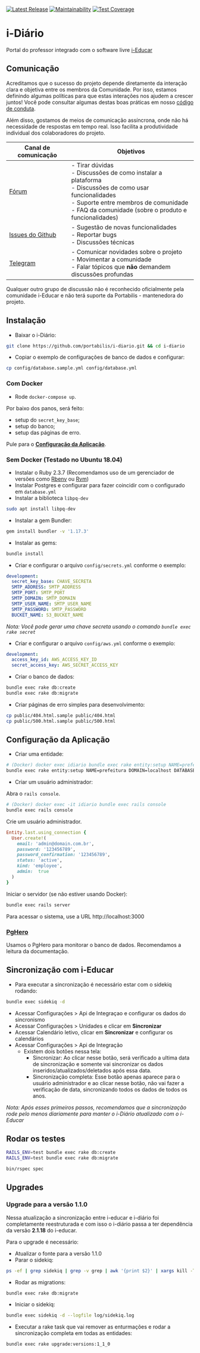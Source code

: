 [![Latest Release](https://img.shields.io/github/release/portabilis/i-diario.svg?label=latest%20release)](https://github.com/portabilis/i-diario/releases)
[![Maintainability](https://api.codeclimate.com/v1/badges/92cee0c65548b4b4653b/maintainability)](https://codeclimate.com/github/portabilis/i-diario/maintainability)
[![Test Coverage](https://api.codeclimate.com/v1/badges/92cee0c65548b4b4653b/test_coverage)](https://codeclimate.com/github/portabilis/i-diario/test_coverage)

# i-Diário

Portal do professor integrado com o software livre [i-Educar](https://github.com/portabilis/i-educar)

## Comunicação

Acreditamos que o sucesso do projeto depende diretamente da interação clara e
objetiva entre os membros da Comunidade. Por isso, estamos definindo algumas
políticas para que estas interações nos ajudem a crescer juntos! Você pode
consultar algumas destas boas práticas em nosso [código de
conduta](https://github.com/portabilis/i-diario/blob/master/CODE_OF_CONDUCT.md).

Além disso, gostamos de meios de comunicação assíncrona, onde não há necessidade de
respostas em tempo real. Isso facilita a produtividade individual dos
colaboradores do projeto.

| Canal de comunicação | Objetivos |
|----------------------|-----------|
| [Fórum](https://forum.ieducar.org) | - Tirar dúvidas <br>- Discussões de como instalar a plataforma<br> - Discussões de como usar funcionalidades<br> - Suporte entre membros de comunidade<br> - FAQ da comunidade (sobre o produto e funcionalidades) |
| [Issues do Github](https://github.com/portabilis/i-diario/issues/new/choose) | - Sugestão de novas funcionalidades<br> - Reportar bugs<br> - Discussões técnicas |
| [Telegram](https://t.me/ieducar ) | - Comunicar novidades sobre o projeto<br> - Movimentar a comunidade<br>  - Falar tópicos que **não** demandem discussões profundas |

Qualquer outro grupo de discussão não é reconhecido oficialmente pela
comunidade i-Educar e não terá suporte da Portabilis - mantenedora do projeto.

## Instalação

- Baixar o i-Diário:

```bash
git clone https://github.com/portabilis/i-diario.git && cd i-diario
```

- Copiar o exemplo de configurações de banco de dados e configurar:

```bash
cp config/database.sample.yml config/database.yml
```

### Com Docker

- Rode `docker-compose up`.

Por baixo dos panos, será feito:
- setup do `secret_key_base`;
- setup do banco;
- setup das páginas de erro.

Pule para o [**Configuração da Aplicação**](#Configuração-da-Aplicação).

### Sem Docker (Testado no Ubuntu 18.04)

- Instalar o Ruby 2.3.7 (Recomendamos uso de um gerenciador de versões como [Rbenv](https://github.com/rbenv/rbenv) ou [Rvm](https://rvm.io/))
- Instalar Postgres e configurar para fazer coincidir com o configurado em `database.yml`
- Instalar a biblioteca `libpq-dev`

```bash
sudo apt install libpq-dev
```

- Instalar a gem Bundler:

```bash
gem install bundler -v '1.17.3'
```

- Instalar as gems:

```bash
bundle install
```

- Criar e configurar o arquivo `config/secrets.yml` conforme o exemplo:

```yaml
development:
  secret_key_base: CHAVE_SECRETA
  SMTP_ADDRESS: SMTP_ADDRESS
  SMTP_PORT: SMTP_PORT
  SMTP_DOMAIN: SMTP_DOMAIN
  SMTP_USER_NAME: SMTP_USER_NAME
  SMTP_PASSWORD: SMTP_PASSWORD
  BUCKET_NAME: S3_BUCKET_NAME
```

_Nota: Você pode gerar uma chave secreta usando o comando `bundle exec rake secret`_

- Criar e configurar o arquivo `config/aws.yml` conforme o exemplo:

```yaml
development:
  access_key_id: AWS_ACCESS_KEY_ID
  secret_access_key: AWS_SECRET_ACCESS_KEY

```

- Criar o banco de dados:

```bash
bundle exec rake db:create
bundle exec rake db:migrate
```

- Criar páginas de erro simples para desenvolvimento:

```bash
cp public/404.html.sample public/404.html
cp public/500.html.sample public/500.html
```

## Configuração da Aplicação

- Criar uma entidade:

```bash
# (Docker) docker exec idiario bundle exec rake entity:setup NAME=prefeitura DOMAIN=localhost DATABASE=prefeitura_diario
bundle exec rake entity:setup NAME=prefeitura DOMAIN=localhost DATABASE=prefeitura_diario
```

- Criar um usuário administrador:

Abra o `rails console`.

```bash
# (Docker) docker exec -it idiario bundle exec rails console
bundle exec rails console
```

Crie um usuário administrador.

```ruby
Entity.last.using_connection {
  User.create!(
    email: 'admin@domain.com.br',
    password: '123456789',
    password_confirmation: '123456789',
    status: 'active',
    kind: 'employee',
    admin:  true
  )
}
```

Iniciar o servidor (se não estiver usando Docker):

```bash
bundle exec rails server
```

Para acessar o sistema, use a URL http://localhost:3000

### [PgHero](https://github.com/ankane/pghero)

Usamos o PgHero para monitorar o banco de dados. Recomendamos a leitura da
documentação.

## Sincronização com i-Educar

- Para executar a sincronização é necessário estar com o sidekiq rodando:
```bash
bundle exec sidekiq -d
```
- Acessar Configurações > Api de Integraçao e configurar os dados do sincronismo
- Acessar Configurações > Unidades e clicar em **Sincronizar**
- Acessar Calendário letivo, clicar em **Sincronizar** e configurar os calendários
- Acessar Configurações > Api de Integração
  - Existem dois botões nessa tela:
    - Sincronizar: Ao clicar nesse botão, será verificado a ultima data de sincronização e somente vai sincronizar os dados inseridos/atualizados/deletados após essa data.
    - Sincronização completa: Esse botão apenas aparece para o usuário administrador e ao clicar nesse botão, não vai fazer a verificação de data, sincronizando todos os dados de todos os anos.

_Nota: Após esses primeiros passos, recomendamos que a sincronização rode pelo menos diariamente para manter o i-Diário atualizado com o i-Educar_

## Rodar os testes

```bash
RAILS_ENV=test bundle exec rake db:create
RAILS_ENV=test bundle exec rake db:migrate
```

```bash
bin/rspec spec
```

## Upgrades

### Upgrade para a versão 1.1.0

Nessa atualização a sincronização entre i-educar e i-diário foi completamente reestruturada e com isso o i-diário passa a ter dependência da versão **2.1.18** do i-educar.

Para o upgrade é necessário:

* Atualizar o fonte para a versão 1.1.0
* Parar o sidekiq:
```bash
ps -ef | grep sidekiq | grep -v grep | awk '{print $2}' | xargs kill -TERM && sleep 20
```
* Rodar as migrations:
```bash
bundle exec rake db:migrate
```
* Iniciar o sidekiq:
```bash
bundle exec sidekiq -d --logfile log/sidekiq.log
```
* Executar a rake task que vai remover as enturmações e rodar a sincronização completa em todas as entidades:
```bash
bundle exec rake upgrade:versions:1_1_0
```

